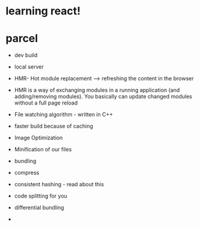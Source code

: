 # learning react!

# parcel

- dev build
- local server
- HMR- Hot module replacement --> refreshing the content in the browser

- HMR is a way of exchanging modules in a running application (and adding/removing modules). You basically can update changed modules without a full page reload

- File watching algorithm - written in C++

- faster build because of caching

- Image Optimization
- Minification of our files
- bundling
- compress
- consistent hashing - read about this
- code splitting for you
- differential bundling
- 

